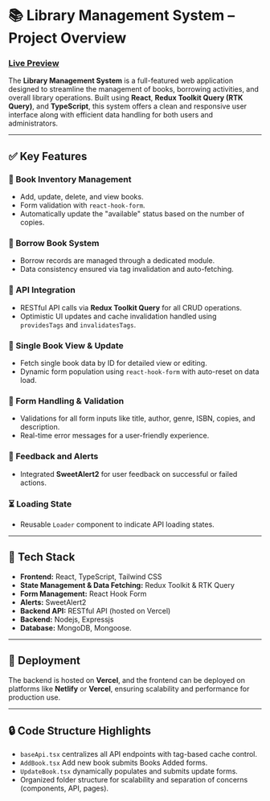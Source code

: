 # 📚 Library Management System – Project Overview

### [Live Preview](https://library-management-client-eta.vercel.app/)

The **Library Management System** is a full-featured web application designed to streamline the management of books, borrowing activities, and overall library operations. Built using **React**, **Redux Toolkit Query (RTK Query)**, and **TypeScript**, this system offers a clean and responsive user interface along with efficient data handling for both users and administrators.

---

## ✅ Key Features

### 📘 Book Inventory Management

- Add, update, delete, and view books.
- Form validation with `react-hook-form`.
- Automatically update the "available" status based on the number of copies.

### 📗 Borrow Book System

- Borrow records are managed through a dedicated module.
- Data consistency ensured via tag invalidation and auto-fetching.

### 🔌 API Integration

- RESTful API calls via **Redux Toolkit Query** for all CRUD operations.
- Optimistic UI updates and cache invalidation handled using `providesTags` and `invalidatesTags`.

### 📖 Single Book View & Update

- Fetch single book data by ID for detailed view or editing.
- Dynamic form population using `react-hook-form` with auto-reset on data load.

### 📝 Form Handling & Validation

- Validations for all form inputs like title, author, genre, ISBN, copies, and description.
- Real-time error messages for a user-friendly experience.

### 🔔 Feedback and Alerts

- Integrated **SweetAlert2** for user feedback on successful or failed actions.

### ⏳ Loading State

- Reusable `Loader` component to indicate API loading states.

---

## 🧩 Tech Stack

- **Frontend:** React, TypeScript, Tailwind CSS
- **State Management & Data Fetching:** Redux Toolkit & RTK Query
- **Form Management:** React Hook Form
- **Alerts:** SweetAlert2
- **Backend API:** RESTful API (hosted on Vercel)
- **Backend:** Nodejs, Expressjs
- **Database:** MongoDB, Mongoose.

---

## 🚀 Deployment

The backend is hosted on **Vercel**, and the frontend can be deployed on platforms like **Netlify** or **Vercel**, ensuring scalability and performance for production use.

---

## 🔒 Code Structure Highlights

- `baseApi.tsx` centralizes all API endpoints with tag-based cache control.
- `AddBook.tsx` Add new book submits Books Added forms.
- `UpdateBook.tsx` dynamically populates and submits update forms.
- Organized folder structure for scalability and separation of concerns (components, API, pages).
